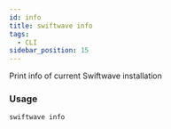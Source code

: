```yaml
---
id: info
title: swiftwave info
tags:
  - CLI
sidebar_position: 15
---
```


Print info of current Swiftwave installation

### Usage

```
swiftwave info
```


